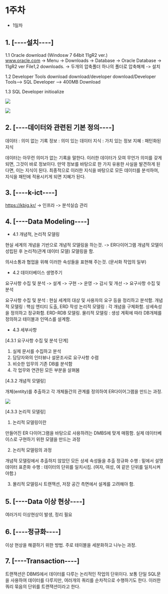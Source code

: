 # 1주차 

- 1일차

## 1. [----설치----] 
1.1 Oracle download (Windosw 7 64bit 11gR2 ver.)\
www.oracle.com -> Menu -> Downloads -> Database -> Oracle Database -> 11gR2 ver File1,2 downloads. -> 두개의 압축폴더 하나의 폴더로 압축해제 -> 설치

1.2 Developer Tools download
download/developer download/Developer Tools--> SQL Developer --> 400MB Download

1.3 SQL Developer initioalize

![](https://raw.github.com/yoonkt200/DataScience/master/week1_Database/week1_images/1.JPG)

![](https://raw.github.com/yoonkt200/DataScience/master/week1_Database/week1_images/2.JPG)

## 2. [----데이터와 관련된 기본 정의----]

데이터 : 의미 없는 기록
정보 : 의미 있는 데이터
지식 : 가치 있는 정보
지혜 : 패턴화된 지식

데이터는 아무런 의미가 없는 기록을 말한다.
이러한 데이터가 모여 무언가 의미를 갖게 되면, 그것이 바로 정보이다.
만약 정보를 바탕으로 한 가지 유용한 사실을 발견하게 된다면, 이는 지식이 된다.
최종적으로 이러한 지식을 바탕으로 모든 데이터를 분석하여, 지식을 패턴에 적용시키게 되면 지혜가 된다.

## 3. [----k-ict----]
https://kbig.kr/ -> 인프라 -> 분석실습 관리

## 4. [----Data Modeling----]
- 4.1 개념적, 논리적 모델링

현실 세계의 개념을 기반으로 개념적 모델링을 하는것. -> ER다이어그램
개념적 모델이 성립된 후 논리적(관계 데이터 모델) 모델링을 함.

의사소통과 협업을 위해 이러한 속성들을 표현해 주는것. (문서화 작업의 일부)

- 4.2 데이터베이스 생명주기

요구사항 수집 및 분석 -> 설계 -> 구현 -> 운영 -> 감시 및 개선 -> 요구사항 수집 및 분석

요구사항 수집 및 분석 : 현실 세계의 대상 및 사용자의 요구 등을 정리하고 분석함.
개념적 모델링 : 핵심 엔티티 도출, ERD 작성
논리적 모델링 : 각 개념을 구체화함. 상세속성을 정의하고 정규화함. ERD-RDB 모델링.
물리적 모델링 : 생성 계획에 따라 DB개체를 정의하고 테이블과 인덱스를 설계함.

- 4.3 세부사항

[4.3.1 요구사항 수집 및 분석 단계]

1. 실제 문서를 수집하고 분석
2. 담당자와의 인터뷰나 설문조사로 요구사항 수렴
3. 비슷한 업무의 기존 DB를 분석함
4. 각 업무와 연관된 모든 부분을 살펴봄

[4.3.2 개념적 모델링]

개체(entity)를 추출하고 각 개체들간의 관계를 정의하여 ER다이어그램을 만드는 과정.

![](https://raw.github.com/yoonkt200/DataScience/master/week1_Database/week1_images/3.jpg)

[4.3.3 논리적 모델링]

1. 논리적 모델링이란

만들어진 ER 다이어그램을 바탕으로 사용하려는 DMBS에 맞게 매핑함.
실제 데이터베이스로 구현하기 위한 모델을 만드는 과정

2. 논리적 모델링의 과정

개념적 모델링에서 추출하지 않았던 모든 상세 속성들을 추출
정규화 수행 : 밑에서 설명
데이터 표준화 수행 : 데이터의 단위를 일치시킴. (여자, 여성, 여 같은 단위를 일치시켜야함.)

3. 몰리적 모델링시 트랜잭션, 저장 공간 측면에서 설계를 고려해야 함.

## 5. [----Data 이상 현상----]

여러가지 이상현상이 발생, 정리 필요

## 6. [----정규화----]

이상 현상을 해결하기 위한 방법.
주로 테이블을 세분화하고 나누는 과정.

## 7. [----Transaction----]

트랜잭션은 DBMS에서 데이터를 다루는 논리적인 작업의 단위이다.
보통 단일 SQL문을 사용하여 데이터를 다루지만, 여러개의 쿼리를 순차적으로 수행하기도 한다. 이러한 쿼리 묶음의 단위를 트랜잭션이라고 한다.

